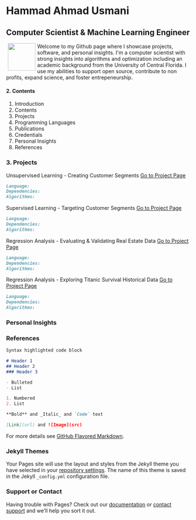 # Hammad Ahmad Usmani
## Computer Scientist & Machine Learning Engineer

<img src="https://hammad93.github.io/headshot.png" width="75" align="left" hspace="5"> Welcome to my Github page where I showcase projects, software, and personal insights. I'm a computer scientist with strong insights into algorithms and optimization including an academic background from the University of Central Florida. I use my abilities to support open source, contribute to non profits, expand science, and foster entrepeneurship. 

#### 2. Contents

1. Introduction
2. Contents
3. Projects
4. Programming Languages
5. Publications
6. Credentials
7. Personal Insights
8. References

### 3. Projects

Unsupervised Learning - Creating Customer Segments
[Go to Project Page](https://hammad93.github.io/unsupervisedlearning)
```markdown
Language: 
Dependencies:
Algorithms:
```

Supervised Learning - Targeting Customer Segments
[Go to Project Page](https://hammad93.github.io/supervisedlearning)
```markdown
Language: 
Dependencies:
Algorithms:
```

Regression Analysis - Evaluating & Validating Real Estate Data
[Go to Project Page](https://hammad93.github.io/bostonhousing)
```markdown
Language: 
Dependencies:
Algorithms:
```

Regression Analysis - Exploring Titanic Survival Historical Data
[Go to Project Page](https://hammad93.github.io/titanic)
```markdown
Language: 
Dependencies:
Algorithms:
```

### Personal Insights


### References
```markdown
Syntax highlighted code block

# Header 1
## Header 2
### Header 3

- Bulleted
- List

1. Numbered
2. List

**Bold** and _Italic_ and `Code` text

[Link](url) and ![Image](src)
```

For more details see [GitHub Flavored Markdown](https://guides.github.com/features/mastering-markdown/).

### Jekyll Themes

Your Pages site will use the layout and styles from the Jekyll theme you have selected in your [repository settings](https://github.com/hammad93/hammad93.github.io/settings). The name of this theme is saved in the Jekyll `_config.yml` configuration file.

### Support or Contact

Having trouble with Pages? Check out our [documentation](https://help.github.com/categories/github-pages-basics/) or [contact support](https://github.com/contact) and we’ll help you sort it out.
